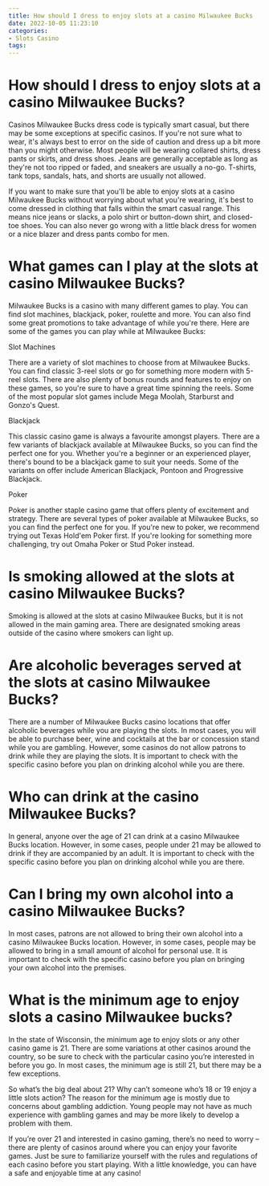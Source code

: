 ```yaml
---
title: How should I dress to enjoy slots at a casino Milwaukee Bucks
date: 2022-10-05 11:23:10
categories:
- Slots Casino
tags:
---
```



#  How should I dress to enjoy slots at a casino Milwaukee Bucks?



Casinos Milwaukee Bucks dress code is typically smart casual, but there may be some exceptions at specific casinos. If you're not sure what to wear, it's always best to error on the side of caution and dress up a bit more than you might otherwise. Most people will be wearing collared shirts, dress pants or skirts, and dress shoes. Jeans are generally acceptable as long as they're not too ripped or faded, and sneakers are usually a no-go. T-shirts, tank tops, sandals, hats, and shorts are usually not allowed. 

If you want to make sure that you'll be able to enjoy slots at a casino Milwaukee Bucks without worrying about what you're wearing, it's best to come dressed in clothing that falls within the smart casual range. This means nice jeans or slacks, a polo shirt or button-down shirt, and closed-toe shoes. You can also never go wrong with a little black dress for women or a nice blazer and dress pants combo for men.

#  What games can I play at the slots at casino Milwaukee Bucks?



Milwaukee Bucks is a casino with many different games to play. You can find slot machines, blackjack, poker, roulette and more. You can also find some great promotions to take advantage of while you're there. Here are some of the games you can play while at Milwaukee Bucks:


Slot Machines

There are a variety of slot machines to choose from at Milwaukee Bucks. You can find classic 3-reel slots or go for something more modern with 5-reel slots. There are also plenty of bonus rounds and features to enjoy on these games, so you're sure to have a great time spinning the reels. Some of the most popular slot games include Mega Moolah, Starburst and Gonzo's Quest.


Blackjack

This classic casino game is always a favourite amongst players. There are a few variants of blackjack available at Milwaukee Bucks, so you can find the perfect one for you. Whether you're a beginner or an experienced player, there's bound to be a blackjack game to suit your needs. Some of the variants on offer include American Blackjack, Pontoon and Progressive Blackjack.


Poker

Poker is another staple casino game that offers plenty of excitement and strategy. There are several types of poker available at Milwaukee Bucks, so you can find the perfect one for you. If you're new to poker, we recommend trying out Texas Hold'em Poker first. If you're looking for something more challenging, try out Omaha Poker or Stud Poker instead.

#  Is smoking allowed at the slots at casino Milwaukee Bucks?

Smoking is allowed at the slots at casino Milwaukee Bucks, but it is not allowed in the main gaming area. There are designated smoking areas outside of the casino where smokers can light up.

#  Are alcoholic beverages served at the slots at casino Milwaukee Bucks?

There are a number of Milwaukee Bucks casino locations that offer alcoholic beverages while you are playing the slots. In most cases, you will be able to purchase beer, wine and cocktails at the bar or concession stand while you are gambling. However, some casinos do not allow patrons to drink while they are playing the slots. It is important to check with the specific casino before you plan on drinking alcohol while you are there.

# Who can drink at the casino Milwaukee Bucks?

In general, anyone over the age of 21 can drink at a casino Milwaukee Bucks location. However, in some cases, people under 21 may be allowed to drink if they are accompanied by an adult. It is important to check with the specific casino before you plan on drinking alcohol while you are there.

# Can I bring my own alcohol into a casino Milwaukee Bucks?

In most cases, patrons are not allowed to bring their own alcohol into a casino Milwaukee Bucks location. However, in some cases, people may be allowed to bring in a small amount of alcohol for personal use. It is important to check with the specific casino before you plan on bringing your own alcohol into the premises.

#  What is the minimum age to enjoy slots a casino Milwaukee bucks?

In the state of Wisconsin, the minimum age to enjoy slots or any other casino game is 21. There are some variations at other casinos around the country, so be sure to check with the particular casino you’re interested in before you go. In most cases, the minimum age is still 21, but there may be a few exceptions.

So what’s the big deal about 21? Why can’t someone who’s 18 or 19 enjoy a little slots action? The reason for the minimum age is mostly due to concerns about gambling addiction. Young people may not have as much experience with gambling games and may be more likely to develop a problem with them.

If you’re over 21 and interested in casino gaming, there’s no need to worry – there are plenty of casinos around where you can enjoy your favorite games. Just be sure to familiarize yourself with the rules and regulations of each casino before you start playing. With a little knowledge, you can have a safe and enjoyable time at any casino!
